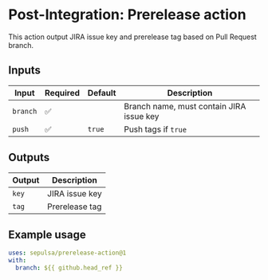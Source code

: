 # Post-Integration: Prerelease action

This action output JIRA issue key and prerelease tag based on Pull Request branch.

## Inputs
|Input|Required|Default|Description|
|---|---|---|---|
|`branch`|✅| |Branch name, must contain JIRA issue key|
|`push`|✅|`true`|Push tags if `true`|

## Outputs
|Output|Description|
|------|---|
|`key`|JIRA issue key|
|`tag`|Prerelease tag|

## Example usage

```yaml
uses: sepulsa/prerelease-action@1
with:
  branch: ${{ github.head_ref }}
```
